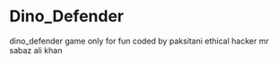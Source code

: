 # Dino_Defender
dino_defender game only for fun coded by paksitani ethical hacker mr sabaz ali khan
